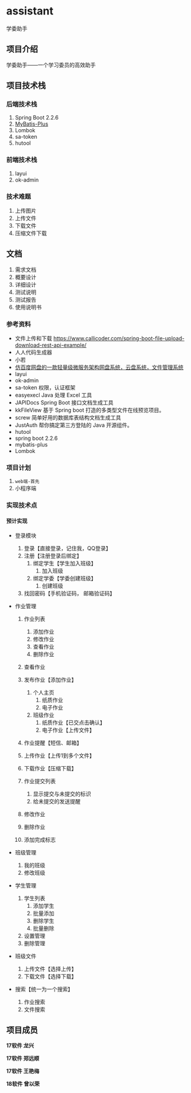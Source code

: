 # assistant
学委助手

##  项目介绍

学委助手——一个学习委员的高效助手

## 项目技术栈

### 后端技术栈

1. Spring Boot 2.2.6
2. [MyBatis-Plus](https://mybatis.plus/)
3. Lombok
4. sa-token
5. hutool
### 前端技术栈

1. layui
2. ok-admin

### 技术难题

1. 上传图片
2. 上传文件
3. 下载文件
4. 压缩文件下载

## 文档

1. 需求文档
2. 概要设计
3. 详细设计
4. 测试说明
5. 测试报告
6. 使用说明书

### 参考资料

* 文件上传和下载  https://www.callicoder.com/spring-boot-file-upload-download-rest-api-example/
* 人人代码生成器
* 小若
*  [仿百度网盘的一款轻量级微服务架构网盘系统，云盘系统，文件管理系统](https://gitee.com/college996/zwz-netdisk) 
* layui
* ok-admin
* sa-token 权限，认证框架
* easyexecl  Java 处理 Excel 工具
* JAPIDocs Spring Boot 接口文档生成工具
* kkFileView 基于 Spring boot 打造的多类型文件在线预览项目。
* screw  简单好用的数据库表结构文档生成工具
* JustAuth 帮你搞定第三方登陆的 Java 开源组件。
* hutool 
* spring boot 2.2.6
* mybatis-plus
* Lombok

### 项目计划

1. `web端-首先`
2. 小程序端

### 实现技术点

#### 预计实现

* 登录模块

  1. 登录【直接登录，记住我，QQ登录】
  2. 注册【注册登录后绑定】
     1. 绑定学生【学生加入班级】
        1. 加入班级
     2. 绑定学委【学委创建班级】
        1. 创建班级
  3. 找回密码【手机验证码， 邮箱验证码】

* 作业管理

  1. 作业列表
     1. 添加作业
     2. 修改作业
     3. 查看作业
     4. 删除作业

  1. 查看作业
  2. 发布作业【添加作业】
     1. 个人主页
        1. 纸质作业
        2. 电子作业
     2. 班级作业
        1. 纸质作业【已交点击确认】
        2. 电子作业【上传文件】
  3. 作业提醒【短信、邮箱】
  4. 上传作业【上传1到多个文件】
  5. 下载作业【压缩下载】
  6. 作业提交列表
     1. 显示提交与未提交的标识
     2. 给未提交的发送提醒
  7. 修改作业
  8. 删除作业
  9. 添加完成标志

* 班级管理

  1. 我的班级
  2. 修改班级

* 学生管理

  1. 学生列表
     1. 添加学生
     2. 批量添加
     3. 删除学生
     4. 批量删除
  2. 设置管理
  3. 删除管理

* 班级文件

  1. 上传文件【选择上传】
  2. 下载文件【选择下载】

* 搜索【统一为一个搜索】

  1. 作业搜索
  2. 文件搜索

## 项目成员

**17软件 龙兴**

**17软件 郑远顺**

**17软件 王艳梅**

**18软件 曾以荣**